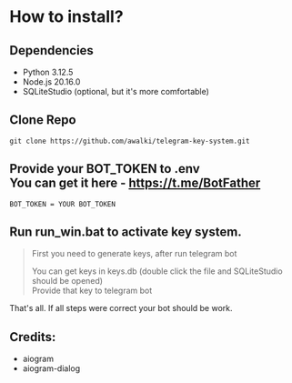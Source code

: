 # How to install?

## Dependencies
- Python 3.12.5
- Node.js 20.16.0
- SQLiteStudio (optional, but it's more comfortable)

## Clone Repo
```
git clone https://github.com/awalki/telegram-key-system.git
```
## Provide your BOT_TOKEN to .env<br/>You can get it here - https://t.me/BotFather
```
BOT_TOKEN = YOUR BOT_TOKEN
```
## Run run_win.bat to activate key system.
> First you need to generate keys, after run telegram bot
> 
> You can get keys in keys.db (double click the file and SQLiteStudio should be opened)<br/>Provide that key to telegram bot

That's all. If all steps were correct your bot should be work.

## Credits:
- aiogram
- aiogram-dialog
